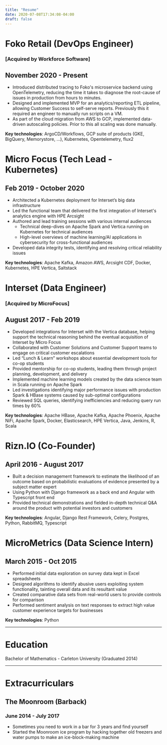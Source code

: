 ```yaml
---
title: "Resume"
date: 2020-07-08T17:34:08-04:00
draft: false
---
```

# **Foko Retail (DevOps Engineer)**
### [Acquired by Workforce Software]</span>
## November 2020 - Present
- Introduced distributed tracing to Foko's microservice backend using OpenTelemetry, reducing the time it takes to diagnose the root-cause of issues in production from hours to minutes.
- Designed and implemented MVP for an analytics/reporting ETL pipeline, allowing Customer Success to self-serve reports. Previously this it required an engineer to manually run scripts on a VM.
- As part of the cloud migration from AWS to GCP, implemented data-driven autoscaling policies. Prior to this all scaling was done manually.

**Key technologies**: ArgoCD/Workflows, GCP suite of products (GKE, BigQuery, Memorystore, ...), Kubernetes, Opentelemetry, flux2

# **Micro Focus (Tech Lead - Kubernetes)**
## Feb 2019 - October 2020
- Architected a Kubernetes deployment for Interset’s big data infrastructure
- Led the functional team that delivered the first integration of Interset's analytics engine with HPE Arcsight
- Authored and lead training sessions with various internal audiences
  - Technical deep-dives on Apache Spark and Vertica running on Kubernetes for technical audiences
  - High-level overviews of machine learning/AI applications in cybersecurity for cross-functional audiences
- Developed data integrity tests, identifying and resolving critical reliability issues

**Key technologies**: Apache Kafka, Amazon AWS, Arcsight CDF, Docker, Kubernetes, HPE Vertica, Saltstack

# **Interset (Data Engineer)**
### [Acquired by MicroFocus]
## August 2017 - Feb 2019
- Developed integrations for Interset with the Vertica database, helping support the technical reasoning behind the eventual acquisition of Interset by Micro Focus
- Collaborated with Customer Solutions and Customer Support teams to engage on critical customer escalations
- Led “Lunch & Learn” workshops about essential development tools for co-op students
- Provided mentorship for co-op students, leading them through project planning, development, and delivery
- Implemented machine learning models created by the data science team in Scala running on Apache Spark
- Led investigations identifying major performance issues with production Spark & HBase systems caused by sub-optimal configurations
- Reviewed SQL queries, identifying inefficiencies and reducing query run times by 60%

**Key technologies**: Apache HBase, Apache Kafka, Apache Phoenix, Apache NiFi, Apache Spark, Docker, Elasticsearch, HPE Vertica, Java, Jenkins, R, Scala

# **Rizn.IO (Co-Founder)**
## April 2016 - August 2017
- Built a decision management framework to estimate the likelihood of an outcome based on probabilistic evaluations of evidence presented by a subject matter expert
- Using Python with Django framework as a back end and Angular with Typescript front end
- Provided technical demonstrations and fielded in-depth technical Q&A around the product with potential investors and customers

**Key technologies**: Angular, Django Rest Framework, Celery, Postgres, Python, RabbitMQ, Typescript

# **MicroMetrics (Data Science Intern)**
## March 2015 - Oct 2015
- Performed initial data exploration on survey data kept in Excel spreadsheets
- Designed algorithms to identify abusive users exploiting system functionality, tainting overall data and its resultant value
- Created comparative data sets from real-world users to provide controls for comparison
- Performed sentiment analysis on text responses to extract high value customer experience targets for businesses

**Key technologies**: Python

---

# **Education**

Bachelor of Mathematics - Carleton University (Graduated 2014)

---

# Extracurriculars


## **The Moonroom (Barback)**
### June 2014 - July 2017
- Sometimes you need to work in a bar for 3 years and find yourself
- Started the Moonroom ice program by hacking together old freezers and water pumps to make an ice-block-making machine

